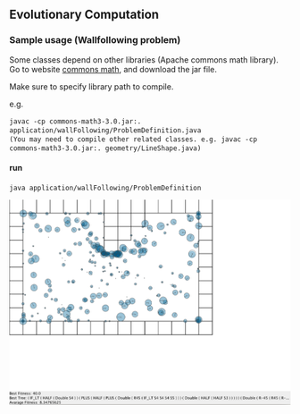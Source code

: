 ## Evolutionary Computation

### Sample usage (Wallfollowing problem)

Some classes depend on other libraries (Apache commons math library).
Go to website [commons math](https://commons.apache.org/proper/commons-math/download_math.cgi), and download the jar file.

Make sure to specify library path to compile.

e.g.

```
javac -cp commons-math3-3.0.jar:. application/wallFollowing/ProblemDefinition.java
(You may need to compile other related classes. e.g. javac -cp commons-math3-3.0.jar:. geometry/LineShape.java)
```

#### run

```
java application/wallFollowing/ProblemDefinition
```

![wallfollowing image](https://github.com/tan-z-tan/evolutionary_computation_java/blob/master/sample.png)
